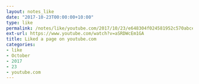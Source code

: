 ```yaml
---
layout: notes_like
date: "2017-10-23T00:00:00+10:00"
type: like
permalink: /notes/like/youtube.com/2017/10/23/e648304f024581952c570abced2801f85e6c7656.html
ext-url: https://www.youtube.com/watch?v=aSRDWcEm1GA
title: Liked a page on youtube.com
categories:
- like
- October
- 2017
- 23
- youtube.com
---
```

